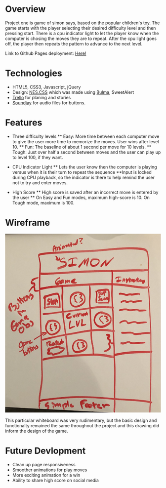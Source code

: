 Overview
============
Project one is game of simon says, based on the popular children's toy. The game starts with the player selecting their desired difficulty level and then pressing start. There is a cpu indicator light to let the player know when the computer is chosing the moves they are to repeat. After the cpu light goes off, the player then repeats the pattern to advance to the next level. 

Link to Github Pages deployment: [Here!](https://wsnjie.github.io/simon-game/)



Technologies
==============
- HTML5, CSS3, Javascript, jQuery
- Design: [NES.CSS](https://nostalgic-css.github.io/NES.css/) which was made using [Bulma](https://bulma.io/documentation/overview/start/), SweetAlert
- [Trello](https://trello.com/b/oNRqbXzW/project-1) for planing and stories
- [Soundjay](https://www.soundjay.com/button-sounds-1.html) for audio files for buttons.

Features
===========
* Three difficulty levels
** Easy: More time between each computer move to give the user more time to memorize the moves. User wins after level 10.
** Fun: The baseline of about 1 second per move for 10 levels.
** Tough: Just over half a second between moves and the user can play up to level 100, if they want.

* CPU Indicator Light
** Lets the user know then the computer is playing versus when it is their turn to repeat the sequence
**Input is locked during CPU playback, so the indicator is there to help remind the user not to try and enter moves.

* High Score
** High score is saved after an incorrect move is entered by the user
** On Easy and Fun modes, maximum high-score is 10. On Tough mode, maximum is 100.


Wireframe
=============
![Inital Whiteboard](assets/images/whiteboard.jpg)

This particular whiteboard was very rudimentary, but the basic design and functionalty remained the same throughout the project and this drawing did inform the design of the game.

Future Devlopment
============
* Clean up page responsiveness
* Smoother animations for play moves
* More exciting animation for a win
* Ability to share high score on social media